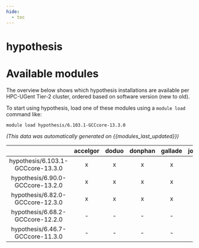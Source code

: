 ```yaml
---
hide:
  - toc
---
```


hypothesis
==========

# Available modules


The overview below shows which hypothesis installations are available per HPC-UGent Tier-2 cluster, ordered based on software version (new to old).

To start using hypothesis, load one of these modules using a `module load` command like:

```shell
module load hypothesis/6.103.1-GCCcore-13.3.0
```

*(This data was automatically generated on {{modules_last_updated}})*  

| |accelgor|doduo|donphan|gallade|joltik|shinx|
| :---: | :---: | :---: | :---: | :---: | :---: | :---: |
|hypothesis/6.103.1-GCCcore-13.3.0|x|x|x|x|x|x|
|hypothesis/6.90.0-GCCcore-13.2.0|x|x|x|x|x|x|
|hypothesis/6.82.0-GCCcore-12.3.0|x|x|x|x|x|x|
|hypothesis/6.68.2-GCCcore-12.2.0|-|-|-|-|-|x|
|hypothesis/6.46.7-GCCcore-11.3.0|-|-|-|-|-|x|
